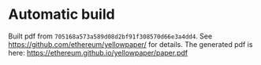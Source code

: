 # Automatic build
Built pdf from `705168a573a589d08d2bf91f308570d66e3a4dd4`. See https://github.com/ethereum/yellowpaper/ for details.
The generated pdf is here: https://ethereum.github.io/yellowpaper/paper.pdf
